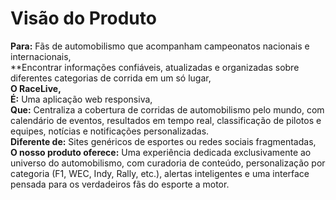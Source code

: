 # Visão do Produto

**Para:** Fãs de automobilismo que acompanham campeonatos nacionais e internacionais,
<br>**Encontrar informações confiáveis, atualizadas e organizadas sobre diferentes categorias de corrida em um só lugar,
<br>**O RaceLive,**
<br>**É:** Uma aplicação web responsiva,
<br>**Que:** Centraliza a cobertura de corridas de automobilismo pelo mundo, com calendário de eventos, resultados em tempo real, classificação de pilotos e equipes, notícias e notificações personalizadas.
<br>**Diferente de:** Sites genéricos de esportes ou redes sociais fragmentadas,
<br>**O nosso produto oferece:** Uma experiência dedicada exclusivamente ao universo do automobilismo, com curadoria de conteúdo, personalização por categoria (F1, WEC, Indy, Rally, etc.), alertas inteligentes e uma interface pensada para os verdadeiros fãs do esporte a motor.
